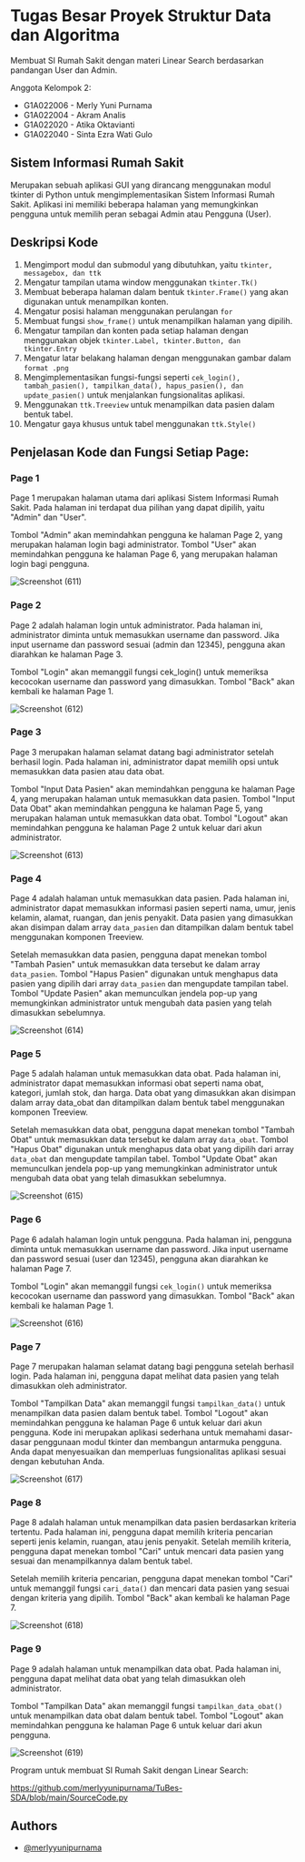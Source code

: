 # Tugas Besar Proyek Struktur Data dan Algoritma

Membuat SI Rumah Sakit dengan materi Linear Search berdasarkan pandangan User
dan Admin.

Anggota Kelompok 2: 

- G1A022006 - Merly Yuni Purnama 
- G1A022004 - Akram Analis 
- G1A022020 - Atika Oktavianti 
- G1A022040 - Sinta Ezra Wati Gulo 

## Sistem Informasi Rumah Sakit

Merupakan sebuah aplikasi GUI yang dirancang menggunakan modul tkinter di Python untuk mengimplementasikan Sistem Informasi Rumah Sakit. Aplikasi ini memiliki beberapa halaman yang memungkinkan pengguna untuk memilih peran sebagai Admin atau Pengguna (User).

## Deskripsi Kode

1. Mengimport modul dan submodul yang dibutuhkan, yaitu ```tkinter, messagebox, dan ttk```
2. Mengatur tampilan utama window menggunakan ```tkinter.Tk()```
3. Membuat beberapa halaman dalam bentuk ```tkinter.Frame()``` yang akan digunakan untuk menampilkan konten.
4. Mengatur posisi halaman menggunakan perulangan ```for```
5. Membuat fungsi ```show_frame()``` untuk menampilkan halaman yang dipilih.
6. Mengatur tampilan dan konten pada setiap halaman dengan menggunakan objek ```tkinter.Label, tkinter.Button, dan tkinter.Entry```
7. Mengatur latar belakang halaman dengan menggunakan gambar dalam ```format .png```
8. Mengimplementasikan fungsi-fungsi seperti ```cek_login(), tambah_pasien(), tampilkan_data(), hapus_pasien(), dan update_pasien()``` untuk menjalankan fungsionalitas aplikasi.
9. Menggunakan ```ttk.Treeview``` untuk menampilkan data pasien dalam bentuk tabel.
10. Mengatur gaya khusus untuk tabel menggunakan ```ttk.Style()```

## Penjelasan Kode dan Fungsi Setiap Page: 

### Page 1
Page 1 merupakan halaman utama dari aplikasi Sistem Informasi Rumah Sakit. Pada halaman ini terdapat dua pilihan yang dapat dipilih, yaitu "Admin" dan "User".

Tombol "Admin" akan memindahkan pengguna ke halaman Page 2, yang merupakan halaman login bagi administrator.
Tombol "User" akan memindahkan pengguna ke halaman Page 6, yang merupakan halaman login bagi pengguna.

![Screenshot (611)](https://github.com/merlyyunipurnama/TuBes-SDA/assets/129154889/d179f3be-81b1-457e-a9f3-10a7cd4c3010)

### Page 2
Page 2 adalah halaman login untuk administrator. Pada halaman ini, administrator diminta untuk memasukkan username dan password. Jika input username dan password sesuai (admin dan 12345), pengguna akan diarahkan ke halaman Page 3.

Tombol "Login" akan memanggil fungsi cek_login() untuk memeriksa kecocokan username dan password yang dimasukkan.
Tombol "Back" akan kembali ke halaman Page 1.

![Screenshot (612)](https://github.com/merlyyunipurnama/TuBes-SDA/assets/129154889/3b341119-6792-4317-9bc5-a0cab286db1e)

### Page 3
Page 3 merupakan halaman selamat datang bagi administrator setelah berhasil login. Pada halaman ini, administrator dapat memilih opsi untuk memasukkan data pasien atau data obat.

Tombol "Input Data Pasien" akan memindahkan pengguna ke halaman Page 4, yang merupakan halaman untuk memasukkan data pasien.
Tombol "Input Data Obat" akan memindahkan pengguna ke halaman Page 5, yang merupakan halaman untuk memasukkan data obat.
Tombol "Logout" akan memindahkan pengguna ke halaman Page 2 untuk keluar dari akun administrator.

![Screenshot (613)](https://github.com/merlyyunipurnama/TuBes-SDA/assets/129154889/38237952-315d-46b4-b4d5-79fff647fea7)

### Page 4
Page 4 adalah halaman untuk memasukkan data pasien. Pada halaman ini, administrator dapat memasukkan informasi pasien seperti nama, umur, jenis kelamin, alamat, ruangan, dan jenis penyakit. Data pasien yang dimasukkan akan disimpan dalam array ```data_pasien``` dan ditampilkan dalam bentuk tabel menggunakan komponen Treeview.

Setelah memasukkan data pasien, pengguna dapat menekan tombol "Tambah Pasien" untuk memasukkan data tersebut ke dalam array ```data_pasien```.
Tombol "Hapus Pasien" digunakan untuk menghapus data pasien yang dipilih dari array ```data_pasien``` dan mengupdate tampilan tabel.
Tombol "Update Pasien" akan memunculkan jendela pop-up yang memungkinkan administrator untuk mengubah data pasien yang telah dimasukkan sebelumnya.

![Screenshot (614)](https://github.com/merlyyunipurnama/TuBes-SDA/assets/129154889/c9ca2bb6-a980-45ce-9b79-146c1f2facad)

### Page 5
Page 5 adalah halaman untuk memasukkan data obat. Pada halaman ini, administrator dapat memasukkan informasi obat seperti nama obat, kategori, jumlah stok, dan harga. Data obat yang dimasukkan akan disimpan dalam array data_obat dan ditampilkan dalam bentuk tabel menggunakan komponen Treeview.

Setelah memasukkan data obat, pengguna dapat menekan tombol "Tambah Obat" untuk memasukkan data tersebut ke dalam array ```data_obat```.
Tombol "Hapus Obat" digunakan untuk menghapus data obat yang dipilih dari array ```data_obat``` dan mengupdate tampilan tabel.
Tombol "Update Obat" akan memunculkan jendela pop-up yang memungkinkan administrator untuk mengubah data obat yang telah dimasukkan sebelumnya.

![Screenshot (615)](https://github.com/merlyyunipurnama/TuBes-SDA/assets/129154889/81e3869f-4447-4d07-bb8f-90027b24047f)

### Page 6
Page 6 adalah halaman login untuk pengguna. Pada halaman ini, pengguna diminta untuk memasukkan username dan password. Jika input username dan password sesuai (user dan 12345), pengguna akan diarahkan ke halaman Page 7.

Tombol "Login" akan memanggil fungsi ```cek_login()``` untuk memeriksa kecocokan username dan password yang dimasukkan.
Tombol "Back" akan kembali ke halaman Page 1.

![Screenshot (616)](https://github.com/merlyyunipurnama/TuBes-SDA/assets/129154889/291fd8c6-ed80-4ae1-8787-dfc229ec7cc3)

### Page 7
Page 7 merupakan halaman selamat datang bagi pengguna setelah berhasil login. Pada halaman ini, pengguna dapat melihat data pasien yang telah dimasukkan oleh administrator.

Tombol "Tampilkan Data" akan memanggil fungsi ```tampilkan_data()``` untuk menampilkan data pasien dalam bentuk tabel.
Tombol "Logout" akan memindahkan pengguna ke halaman Page 6 untuk keluar dari akun pengguna.
Kode ini merupakan aplikasi sederhana untuk memahami dasar-dasar penggunaan modul tkinter dan membangun antarmuka pengguna. Anda dapat menyesuaikan dan memperluas fungsionalitas aplikasi sesuai dengan kebutuhan Anda.

![Screenshot (617)](https://github.com/merlyyunipurnama/TuBes-SDA/assets/129154889/33c311c7-6329-49f0-b8e1-73b6788b5147)

### Page 8
Page 8 adalah halaman untuk menampilkan data pasien berdasarkan kriteria tertentu. Pada halaman ini, pengguna dapat memilih kriteria pencarian seperti jenis kelamin, ruangan, atau jenis penyakit. Setelah memilih kriteria, pengguna dapat menekan tombol "Cari" untuk mencari data pasien yang sesuai dan menampilkannya dalam bentuk tabel.

Setelah memilih kriteria pencarian, pengguna dapat menekan tombol "Cari" untuk memanggil fungsi ```cari_data()``` dan mencari data pasien yang sesuai dengan kriteria yang dipilih.
Tombol "Back" akan kembali ke halaman Page 7.

![Screenshot (618)](https://github.com/merlyyunipurnama/TuBes-SDA/assets/129154889/7dba7cdf-63b1-4b5b-aebe-1ddc2c697b0d)

### Page 9
Page 9 adalah halaman untuk menampilkan data obat. Pada halaman ini, pengguna dapat melihat data obat yang telah dimasukkan oleh administrator.

Tombol "Tampilkan Data" akan memanggil fungsi ```tampilkan_data_obat()``` untuk menampilkan data obat dalam bentuk tabel.
Tombol "Logout" akan memindahkan pengguna ke halaman Page 6 untuk keluar dari akun pengguna.

![Screenshot (619)](https://github.com/merlyyunipurnama/TuBes-SDA/assets/129154889/c153a212-2569-46e0-8fe5-eaf9c9fc48ce)

Program untuk membuat SI Rumah Sakit dengan Linear Search: 

https://github.com/merlyyunipurnama/TuBes-SDA/blob/main/SourceCode.py

## Authors

- [@merlyyunipurnama](https://www.github.com/octokatherine)
